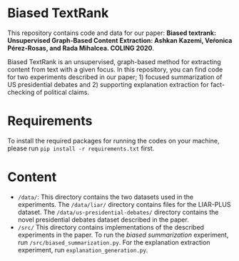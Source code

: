 # Biased TextRank
This repository contains code and data for our paper: 
**Biased textrank: Unsupervised Graph-Based Content Extraction: Ashkan Kazemi, Veŕonica Pérez-Rosas, and Rada Mihalcea. COLING 2020**.

Biased TextRank is an unsupervised, graph-based method for extracting content from text with a given focus. In this repository,
you can find code for two experiments described in our paper; 1) focused summarization of US presidential debates and 2)
supporting explanation extraction for fact-checking of political claims. 

# Requirements
To install the required packages for running the codes on your machine, please run ``pip install -r requirements.txt``
first. 

# Content
* ``/data/``: This directory contains the two datasets used in the experiments. The ``/data/liar/`` directory contains files
for the LIAR-PLUS dataset. The ``/data/us-presidential-debates/``  directory contains the novel presidential debates 
dataset described in the paper.
* ``/src/`` This directory contains implementations of the described experiments in the paper. To run the *biased summarization*
experiment, run ``/src/biased_summarization.py``. For the explanation extraction experiment, run ``explanation_generation.py``.  

